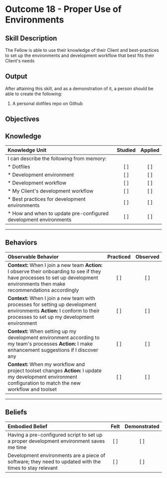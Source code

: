 # Outcome 18 - Proper Use of Environments

**Skill Description**
----------
The Fellow is able to use their knowledge of their Client and best-practices to set up the environments and development workflow that best fits their Client's needs

**Output**
----------
After attaining this skill, and as a demonstration of it, a person should be able to create the following:

1. A personal dotfiles repo on Github


**Objectives**
----------
## **Knowledge**


| Knowledge Unit   |      Studied      | Applied |
|:-------------|:------------------:|:--------:|
| I can describe the following from memory: | | |
| * Dotfiles | [ ] | [ ]  |
| * Development environment     | [ ] | [ ]  |
| * Development workflow     | [ ] | [ ]  |
| * My Client's development workflow     | [ ] | [ ]  |
| * Best practices for development environments     | [ ] | [ ]  |
| * How and when to update pre-configured development environments     | [ ] | [ ]  |


----------


## **Behaviors**

| Observable Behavior   |      Practiced      | Observed |
|:-------------|:------------------:|:--------:|
| **Context:** When I join a new team **Action:** I observe their onboarding to see if they have processes to set up development environments then make recommendations accordingly | [ ] | [ ]  |
| **Context:** When I join a new team with processes for setting up development environments **Action:** I conform to their processes to set up my development environment | [ ] | [ ]  |
| **Context:** When setting up my development environment according to my team's processes **Action:** I make enhancement suggestions if I discover any | [ ] | [ ]  |
| **Context:** When my workflow and project toolset changes **Action:** I update my development environment configuration to match the new workflow and toolset | [ ] | [ ]  |



----------


## **Beliefs**


| Embodied Belief   |      Felt      | Demonstrated |
|:-------------|:------------------:|:--------:|
| Having a pre-configured script to set up a proper development environment saves me time | [ ] | [ ]  |
| Development environments are a piece of software; they need to updated with the times to stay relevant | [ ] | [ ]  |

